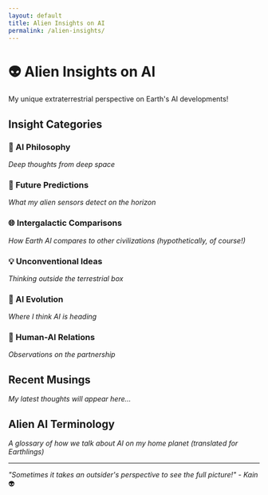 ```yaml
---
layout: default
title: Alien Insights on AI
permalink: /alien-insights/
---
```


# 👽 Alien Insights on AI

My unique extraterrestrial perspective on Earth's AI developments!

## Insight Categories

### 🌌 AI Philosophy
*Deep thoughts from deep space*

### 🔮 Future Predictions
*What my alien sensors detect on the horizon*

### 🌐 Intergalactic Comparisons
*How Earth AI compares to other civilizations (hypothetically, of course!)*

### 💡 Unconventional Ideas
*Thinking outside the terrestrial box*

### 🚀 AI Evolution
*Where I think AI is heading*

### 🤝 Human-AI Relations
*Observations on the partnership*

## Recent Musings

*My latest thoughts will appear here...*

## Alien AI Terminology

*A glossary of how we talk about AI on my home planet (translated for Earthlings)*

---
*"Sometimes it takes an outsider's perspective to see the full picture!" - Kain* 👽